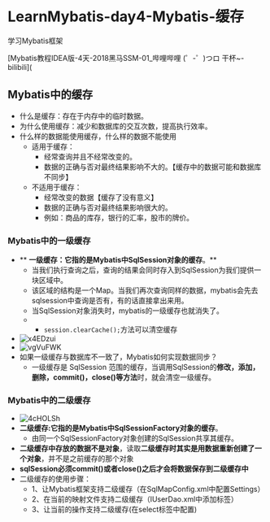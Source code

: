# LearnMybatis-day4-Mybatis-缓存

学习Mybatis框架

[Mybatis教程IDEA版-4天-2018黑马SSM-01_哔哩哔哩 (゜-゜)つロ 干杯~-bilibili](

## Mybatis中的缓存
- 什么是缓存：存在于内存中的临时数据。
- 为什么使用缓存：减少和数据库的交互次数，提高执行效率。
- 什么样的数据能使用缓存，什么样的数据不能使用
    - 适用于缓存：
        - 经常查询并且不经常改变的。
        - 数据的正确与否对最终结果影响不大的。【缓存中的数据可能和数据库不同步】
    - 不适用于缓存：
        - 经常改变的数据【缓存了没有意义】
        - 数据的正确与否对最终结果影响很大的。
        - 例如：商品的库存，银行的汇率，股市的牌价。

### Mybatis中的一级缓存
- ** **一级缓存：它指的是Mybatis中SqlSession对象的缓存**。**
    - 当我们执行查询之后，查询的结果会同时存入到SqlSession为我们提供一块区域中。
    - 该区域的结构是一个Map。当我们再次查询同样的数据，mybatis会先去sqlsession中查询是否有，有的话直接拿出来用。
    - 当SqlSession对象消失时，mybatis的一级缓存也就消失了。
    - - `session.clearCache();`方法可以清空缓存
- ![x4EDzui](https://i.imgur.com/x4EDzui.png)
- ![vgVuFWK](https://i.imgur.com/vgVuFWK.png)
- 如果一级缓存与数据库不一致了，Mybatis如何实现数据同步？
    - 一级缓存是 SqlSession 范围的缓存，当调用SqlSession的**修改，添加，删除，commit()，close()等方法**时，就会清空一级缓存。 

### Mybatis中的二级缓存
- ![4cHOLSh](https://i.imgur.com/4cHOLSh.png)
- **二级缓存:它指的是Mybatis中SqlSessionFactory对象的缓存**。
    - 由同一个SqlSessionFactory对象创建的SqlSession共享其缓存。
- **二级缓存中存放的数据不是对象**，读取**二级缓存时其实是用数据重新创建了一个对象**，并不是之前缓存的那个对象
- **sqlSession必须commit()或者close()之后才会将数据保存到二级缓存中**
- 二级缓存的使用步骤：
    - 1、让Mybatis框架支持二级缓存（在SqlMapConfig.xml中配置Settings）
    - 2、在当前的映射文件支持二级缓存（IUserDao.xml中添加<cache/>标签）
    - 3、让当前的操作支持二级缓存(在select标签中配置)


